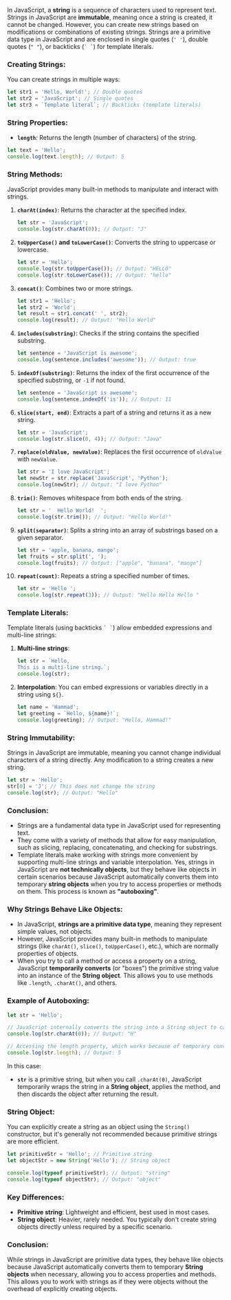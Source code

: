 In JavaScript, a **string** is a sequence of characters used to represent text. Strings in JavaScript are **immutable**, meaning once a string is created, it cannot be changed. However, you can create new strings based on modifications or combinations of existing strings. Strings are a primitive data type in JavaScript and are enclosed in single quotes (`' '`), double quotes (`" "`), or backticks (`` ` ` ``) for template literals.

### Creating Strings:

You can create strings in multiple ways:

```js
let str1 = 'Hello, World!'; // Double quotes
let str2 = 'JavaScript'; // Single quotes
let str3 = `Template literal`; // Backticks (template literals)
```

### String Properties:

- **`length`**: Returns the length (number of characters) of the string.

```js
let text = 'Hello';
console.log(text.length); // Output: 5
```

### String Methods:

JavaScript provides many built-in methods to manipulate and interact with strings.

1. **`charAt(index)`**: Returns the character at the specified index.

   ```js
   let str = 'JavaScript';
   console.log(str.charAt(0)); // Output: "J"
   ```

2. **`toUpperCase()` and `toLowerCase()`**: Converts the string to uppercase or lowercase.

   ```js
   let str = 'Hello';
   console.log(str.toUpperCase()); // Output: "HELLO"
   console.log(str.toLowerCase()); // Output: "hello"
   ```

3. **`concat()`**: Combines two or more strings.

   ```js
   let str1 = 'Hello';
   let str2 = 'World';
   let result = str1.concat(' ', str2);
   console.log(result); // Output: "Hello World"
   ```

4. **`includes(substring)`**: Checks if the string contains the specified substring.

   ```js
   let sentence = 'JavaScript is awesome';
   console.log(sentence.includes('awesome')); // Output: true
   ```

5. **`indexOf(substring)`**: Returns the index of the first occurrence of the specified substring, or `-1` if not found.

   ```js
   let sentence = 'JavaScript is awesome';
   console.log(sentence.indexOf('is')); // Output: 11
   ```

6. **`slice(start, end)`**: Extracts a part of a string and returns it as a new string.

   ```js
   let str = 'JavaScript';
   console.log(str.slice(0, 4)); // Output: "Java"
   ```

7. **`replace(oldValue, newValue)`**: Replaces the first occurrence of `oldValue` with `newValue`.

   ```js
   let str = 'I love JavaScript';
   let newStr = str.replace('JavaScript', 'Python');
   console.log(newStr); // Output: "I love Python"
   ```

8. **`trim()`**: Removes whitespace from both ends of the string.

   ```js
   let str = '  Hello World!  ';
   console.log(str.trim()); // Output: "Hello World!"
   ```

9. **`split(separator)`**: Splits a string into an array of substrings based on a given separator.

   ```js
   let str = 'apple, banana, mango';
   let fruits = str.split(', ');
   console.log(fruits); // Output: ["apple", "banana", "mango"]
   ```

10. **`repeat(count)`**: Repeats a string a specified number of times.
    ```js
    let str = 'Hello ';
    console.log(str.repeat(3)); // Output: "Hello Hello Hello "
    ```

### Template Literals:

Template literals (using backticks `` ` ` ``) allow embedded expressions and multi-line strings:

1. **Multi-line strings**:

   ```js
   let str = `Hello,
   This is a multi-line string.`;
   console.log(str);
   ```

2. **Interpolation**: You can embed expressions or variables directly in a string using `${}`.
   ```js
   let name = 'Hammad';
   let greeting = `Hello, ${name}!`;
   console.log(greeting); // Output: "Hello, Hammad!"
   ```

### String Immutability:

Strings in JavaScript are immutable, meaning you cannot change individual characters of a string directly. Any modification to a string creates a new string.

```js
let str = 'Hello';
str[0] = 'J'; // This does not change the string
console.log(str); // Output: "Hello"
```

### Conclusion:

- Strings are a fundamental data type in JavaScript used for representing text.
- They come with a variety of methods that allow for easy manipulation, such as slicing, replacing, concatenating, and checking for substrings.
- Template literals make working with strings more convenient by supporting multi-line strings and variable interpolation.
  Yes, strings in JavaScript are **not technically objects**, but they behave like objects in certain scenarios because JavaScript automatically converts them into temporary **string objects** when you try to access properties or methods on them. This process is known as **"autoboxing"**.

### Why Strings Behave Like Objects:

- In JavaScript, **strings are a primitive data type**, meaning they represent simple values, not objects.
- However, JavaScript provides many built-in methods to manipulate strings (like `charAt()`, `slice()`, `toUpperCase()`, etc.), which are normally properties of objects.
- When you try to call a method or access a property on a string, JavaScript **temporarily converts** (or "boxes") the primitive string value into an instance of the **String object**. This allows you to use methods like `.length`, `.charAt()`, and others.

### Example of Autoboxing:

```js
let str = 'Hello';

// JavaScript internally converts the string into a String object to call the method.
console.log(str.charAt(0)); // Output: "H"

// Accessing the length property, which works because of temporary conversion to a String object.
console.log(str.length); // Output: 5
```

In this case:

- **`str`** is a primitive string, but when you call `.charAt(0)`, JavaScript temporarily wraps the string in a **String object**, applies the method, and then discards the object after returning the result.

### String Object:

You can explicitly create a string as an object using the `String()` constructor, but it's generally not recommended because primitive strings are more efficient.

```js
let primitiveStr = 'Hello'; // Primitive string
let objectStr = new String('Hello'); // String object

console.log(typeof primitiveStr); // Output: "string"
console.log(typeof objectStr); // Output: "object"
```

### Key Differences:

- **Primitive string**: Lightweight and efficient, best used in most cases.
- **String object**: Heavier, rarely needed. You typically don't create string objects directly unless required by a specific scenario.

### Conclusion:

While strings in JavaScript are primitive data types, they behave like objects because JavaScript automatically converts them to temporary **String objects** when necessary, allowing you to access properties and methods. This allows you to work with strings as if they were objects without the overhead of explicitly creating objects.
